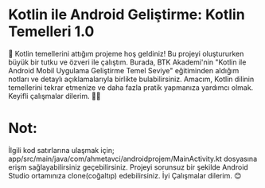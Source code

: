 # Kotlin ile Android Geliştirme: Kotlin Temelleri 1.0
📣 Kotlin temellerini attığım projeme hoş geldiniz! Bu projeyi oluştururken büyük bir tutku ve özveri ile çalıştım. Burada, BTK Akademi'nin "Kotlin ile Android Mobil Uygulama Geliştirme Temel Seviye" eğitiminden aldığım notları ve detaylı açıklamalarıyla birlikte bulabilirsiniz. Amacım, Kotlin dilinin temellerini tekrar etmenize ve daha fazla pratik yapmanıza yardımcı olmak. Keyifli çalışmalar dilerim. 👨‍💻
# Not:
İlgili kod satırlarına ulaşmak için;
app/src/main/java/com/ahmetavci/androidprojem/MainActivity.kt 
dosyasına erişm sağlayabilirsiniz geçebilirsiniz. Projeyi sorunsuz bir şekilde Android Studio ortamınıza clone(coğaltıp) edebilirsiniz. 
İyi Çalışmalar dilerim. 😊
